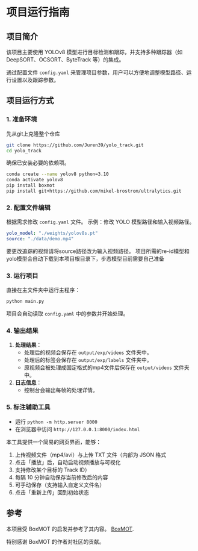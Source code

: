 # 项目运行指南

## 项目简介
该项目主要使用 YOLOv8 模型进行目标检测和跟踪，并支持多种跟踪器（如 DeepSORT、OCSORT、ByteTrack 等）的集成。

通过配置文件 `config.yaml` 来管理项目参数，用户可以方便地调整模型路径、运行设置以及跟踪参数。

## 项目运行方式

### 1. 准备环境
先从git上克隆整个仓库
```bash
git clone https://github.com/Juren39/yolo_track.git
cd yolo_track
```
确保已安装必要的依赖项。

```bash
conda create --name yolov8 python=3.10
conda activate yolov8
pip install boxmot
pip install git+https://github.com/mikel-brostrom/ultralytics.git
```

### 2. 配置文件编辑
根据需求修改 `config.yaml` 文件。
示例：修改 YOLO 模型路径和输入视频路径。
```yaml
yolo_model: "./weights/yolov8s.pt"
source: "./data/demo.mp4"
```
要更改追踪的视频请将source路径改为输入视频路径。
项目所需的re-id模型和yolo模型会自动下载到本项目根目录下，步态模型目前需要自己准备
### 3. 运行项目
直接在主文件夹中运行主程序：
```bash
python main.py
```
项目会自动读取 `config.yaml` 中的参数并开始处理。

### 4. 输出结果
1. **处理结果**：
   - 处理后的视频会保存在 `output/exp/videos` 文件夹中。
   - 处理后的标签会保存在 `output/exp/labels` 文件夹中。
   - 原视频会被处理成固定格式的mp4文件后保存在 `output/videos` 文件夹中。
2. **日志信息**：
   - 控制台会输出每帧的处理详情。

### 5. 标注辅助工具
   - 运行 `python -m http.server 8000`  
   - 在浏览器中访问 `http://127.0.0.1:8000/index.html` 

本工具提供一个简易的网页界面，能够：
1. 上传视频文件（mp4/avi）与上传 TXT 文件（内部为 JSON 格式  
2. 点击「播放」后，自动启动视频播放与可视化  
3. 支持修改某个目标的 Track ID）  
4. 每隔 10 分钟自动保存当前修改后的内容  
5. 可手动保存（支持输入自定义文件名）  
6. 点击「重新上传」回到初始状态

## 参考
本项目受 BoxMOT 的启发并参考了其内容。 [BoxMOT](https://github.com/username/boxmot).

特别感谢 BoxMOT 的作者对社区的贡献。